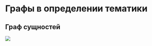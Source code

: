 # Графы в определении тематики

## Граф сущностей

![](https://github.com/rw404/analysis_of_text_data/Graphs/graph.png)
